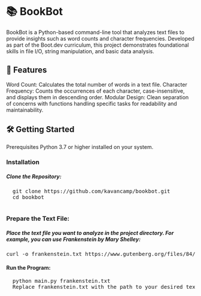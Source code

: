 # 📚 BookBot
BookBot is a Python-based command-line tool that analyzes text files to provide insights such as word counts and character frequencies. Developed as part of the Boot.dev curriculum, this project demonstrates foundational skills in file I/O, string manipulation, and basic data analysis.

## 🚀 Features
Word Count: Calculates the total number of words in a text file.
Character Frequency: Counts the occurrences of each character, case-insensitive, and displays them in descending order.
Modular Design: Clean separation of concerns with functions handling specific tasks for readability and maintainability.

## 🛠️ Getting Started
Prerequisites
Python 3.7 or higher installed on your system.

### Installation
#####  Clone the Repository:
  <pre>
  git clone https://github.com/kavancamp/bookbot.git
  cd bookbot
  </pre>
### Prepare the Text File:
#####  Place the text file you want to analyze in the project directory. For example, you can use Frankenstein by Mary Shelley:
<pre>curl -o frankenstein.txt https://www.gutenberg.org/files/84/84-0.txt</pre>

#### Run the Program:
  <pre>
  python main.py frankenstein.txt
  Replace frankenstein.txt with the path to your desired text file.
  </pre>
